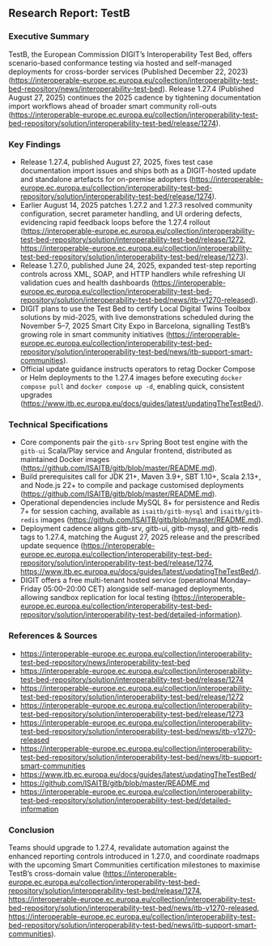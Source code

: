 ## Research Report: TestB

### Executive Summary
TestB, the European Commission DIGIT’s Interoperability Test Bed, offers scenario-based conformance testing via hosted and self-managed deployments for cross-border services (Published December 22, 2023) (https://interoperable-europe.ec.europa.eu/collection/interoperability-test-bed-repository/news/interoperability-test-bed).
Release 1.27.4 (Published August 27, 2025) continues the 2025 cadence by tightening documentation import workflows ahead of broader smart community roll-outs (https://interoperable-europe.ec.europa.eu/collection/interoperability-test-bed-repository/solution/interoperability-test-bed/release/1274).

### Key Findings
- Release 1.27.4, published August 27, 2025, fixes test case documentation import issues and ships both as a DIGIT-hosted update and standalone artefacts for on-premise adopters (https://interoperable-europe.ec.europa.eu/collection/interoperability-test-bed-repository/solution/interoperability-test-bed/release/1274).
- Earlier August 14, 2025 patches 1.27.2 and 1.27.3 resolved community configuration, secret parameter handling, and UI ordering defects, evidencing rapid feedback loops before the 1.27.4 rollout (https://interoperable-europe.ec.europa.eu/collection/interoperability-test-bed-repository/solution/interoperability-test-bed/release/1272, https://interoperable-europe.ec.europa.eu/collection/interoperability-test-bed-repository/solution/interoperability-test-bed/release/1273).
- Release 1.27.0, published June 24, 2025, expanded test-step reporting controls across XML, SOAP, and HTTP handlers while refreshing UI validation cues and health dashboards (https://interoperable-europe.ec.europa.eu/collection/interoperability-test-bed-repository/solution/interoperability-test-bed/news/itb-v1270-released).
- DIGIT plans to use the Test Bed to certify Local Digital Twins Toolbox solutions by mid-2025, with live demonstrations scheduled during the November 5–7, 2025 Smart City Expo in Barcelona, signalling TestB’s growing role in smart community initiatives (https://interoperable-europe.ec.europa.eu/collection/interoperability-test-bed-repository/solution/interoperability-test-bed/news/itb-support-smart-communities).
- Official update guidance instructs operators to retag Docker Compose or Helm deployments to the 1.27.4 images before executing `docker compose pull` and `docker compose up -d`, enabling quick, consistent upgrades (https://www.itb.ec.europa.eu/docs/guides/latest/updatingTheTestBed/).

### Technical Specifications
- Core components pair the `gitb-srv` Spring Boot test engine with the `gitb-ui` Scala/Play service and Angular frontend, distributed as maintained Docker images (https://github.com/ISAITB/gitb/blob/master/README.md).
- Build prerequisites call for JDK 21+, Maven 3.9+, SBT 1.10+, Scala 2.13+, and Node.js 22+ to compile and package customised deployments (https://github.com/ISAITB/gitb/blob/master/README.md).
- Operational dependencies include MySQL 8+ for persistence and Redis 7+ for session caching, available as `isaitb/gitb-mysql` and `isaitb/gitb-redis` images (https://github.com/ISAITB/gitb/blob/master/README.md).
- Deployment cadence aligns gitb-srv, gitb-ui, gitb-mysql, and gitb-redis tags to 1.27.4, matching the August 27, 2025 release and the prescribed update sequence (https://interoperable-europe.ec.europa.eu/collection/interoperability-test-bed-repository/solution/interoperability-test-bed/release/1274, https://www.itb.ec.europa.eu/docs/guides/latest/updatingTheTestBed/).
- DIGIT offers a free multi-tenant hosted service (operational Monday–Friday 05:00–20:00 CET) alongside self-managed deployments, allowing sandbox replication for local testing (https://interoperable-europe.ec.europa.eu/collection/interoperability-test-bed-repository/solution/interoperability-test-bed/detailed-information).

### References & Sources
- https://interoperable-europe.ec.europa.eu/collection/interoperability-test-bed-repository/news/interoperability-test-bed
- https://interoperable-europe.ec.europa.eu/collection/interoperability-test-bed-repository/solution/interoperability-test-bed/release/1274
- https://interoperable-europe.ec.europa.eu/collection/interoperability-test-bed-repository/solution/interoperability-test-bed/release/1272
- https://interoperable-europe.ec.europa.eu/collection/interoperability-test-bed-repository/solution/interoperability-test-bed/release/1273
- https://interoperable-europe.ec.europa.eu/collection/interoperability-test-bed-repository/solution/interoperability-test-bed/news/itb-v1270-released
- https://interoperable-europe.ec.europa.eu/collection/interoperability-test-bed-repository/solution/interoperability-test-bed/news/itb-support-smart-communities
- https://www.itb.ec.europa.eu/docs/guides/latest/updatingTheTestBed/
- https://github.com/ISAITB/gitb/blob/master/README.md
- https://interoperable-europe.ec.europa.eu/collection/interoperability-test-bed-repository/solution/interoperability-test-bed/detailed-information

### Conclusion
Teams should upgrade to 1.27.4, revalidate automation against the enhanced reporting controls introduced in 1.27.0, and coordinate roadmaps with the upcoming Smart Communities certification milestones to maximise TestB’s cross-domain value (https://interoperable-europe.ec.europa.eu/collection/interoperability-test-bed-repository/solution/interoperability-test-bed/release/1274, https://interoperable-europe.ec.europa.eu/collection/interoperability-test-bed-repository/solution/interoperability-test-bed/news/itb-v1270-released, https://interoperable-europe.ec.europa.eu/collection/interoperability-test-bed-repository/solution/interoperability-test-bed/news/itb-support-smart-communities).
